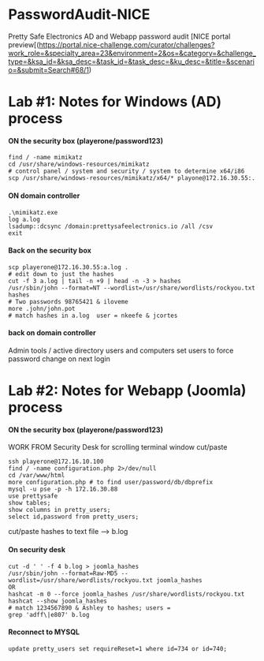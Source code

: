 # PasswordAudit-NICE

Pretty Safe Electronics  AD and Webapp password audit
[NICE portal preview[(https://portal.nice-challenge.com/curator/challenges?work_role=&specialty_area=23&environment=2&os=&category=&challenge_type=&ksa_id=&ksa_desc=&task_id=&task_desc=&ku_desc=&title=&scenario=&submit=Search#68/1)

# Lab #1: Notes for Windows (AD) process

#### ON the security box  (playerone/password123)
```
find / -name mimikatz
cd /usr/share/windows-resources/mimikatz
# control panel / system and security / system to determine x64/i86
scp /usr/share/windows-resources/mimikatz/x64/* playone@172.16.30.55:.
```
#### ON domain controller
```
.\mimikatz.exe
log a.log
lsadump::dcsync /domain:prettysafeelectronics.io /all /csv
exit
```

#### Back on the security box
```
scp playerone@172.16.30.55:a.log .
# edit down to just the hashes
cut -f 3 a.log | tail -n +9 | head -n -3 > hashes
/usr/sbin/john --format=NT --wordlist=/usr/share/wordlists/rockyou.txt hashes
# Two passwords 98765421 & iloveme
more .john/john.pot
# match hashes in a.log  user = nkeefe & jcortes
```

#### back on domain controller
Admin tools / active directory users and computers
set users to force password change on next login

# Lab #2: Notes for Webapp (Joomla) process

#### ON the security box  (playerone/password123)
WORK FROM Security Desk for scrolling terminal window cut/paste

```
ssh playerone@172.16.10.100
find / -name configuration.php 2>/dev/null
cd /var/www/html
more configuration.php # to find user/password/db/dbprefix
mysql -u pse -p -h 172.16.30.88
use prettysafe
show tables;
show columns in pretty_users;
select id,password from pretty_users;
```
cut/paste hashes to text file --> b.log

#### On security desk
```
cut -d ' ' -f 4 b.log > joomla_hashes
/usr/sbin/john --format=Raw-MD5 --wordlist=/usr/share/wordlists/rockyou.txt joomla_hashes
OR
hashcat -m 0 --force joomla_hashes /usr/share/wordlists/rockyou.txt
hashcat --show joomla_hashes
# match 1234567890 & Ashley to hashes; users = 
grep 'adff\|e807' b.log
```

#### Reconnect to MYSQL
```
update pretty_users set requireReset=1 where id=734 or id=740;
```

